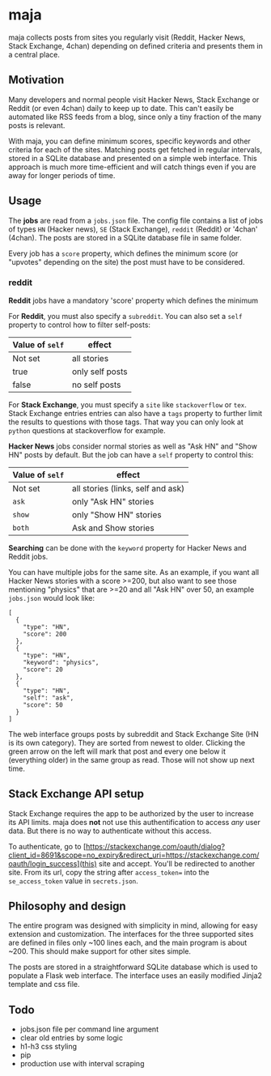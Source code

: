 # maja
maja collects posts from sites you regularly visit (Reddit, Hacker News, Stack Exchange, 4chan) depending on defined criteria and presents them in a central place. 

## Motivation
Many developers and normal people visit Hacker News, Stack Exchange or Reddit (or even 4chan) daily to keep up to date. This can't easily be automated like RSS feeds from a blog, since only a tiny fraction of the many posts is relevant.

With maja, you can define minimum scores, specific keywords and other criteria for each of the sites. Matching posts get fetched in regular intervals, stored in a SQLite database and presented on a simple web interface. This approach is much more time-efficient and will catch things even if you are away for longer periods of time.

## Usage
The **jobs** are read from a `jobs.json` file. The config file contains a list of jobs of types `HN` (Hacker news), `SE` (Stack Exchange), `reddit` (Reddit) or '4chan' (4chan). The posts are stored in a SQLite database file in same folder.

Every job has a `score` property, which defines the minimum score (or "upvotes" depending on the site) the post must have to be considered.

### reddit

**Reddit** jobs have a mandatory 'score' property  which defines the minimum 

For **Reddit**, you must also specify a `subreddit`. You can also set a `self` property to control how to filter self-posts:

| Value of `self` | effect                            |
|-----------------|-----------------------------------|
| Not set         | all stories                       |
| true            | only self posts                   |
| false           | no self posts                     |


For **Stack Exchange**, you must specify a `site` like `stackoverflow` or `tex`. Stack Exchange entries entries can also have a `tags` property to further limit the results to questions with those tags. That way you can only look at `python` questions at stackoverflow for example.

**Hacker News** jobs consider normal stories as well as "Ask HN" and "Show HN" posts by default. But the job can have a `self` property to control this:

| Value of `self` | effect                            |
|-----------------|-----------------------------------|
| Not set         | all stories (links, self and ask) |
| `ask`           | only "Ask HN" stories             |
| `show`          | only "Show HN" stories            |
| `both`          | Ask and Show stories              |


**Searching** can be done with the `keyword` property for Hacker News and Reddit jobs.

You can have multiple jobs for the same site. As an example, if you want all Hacker News stories with a score >=200, but also want to see those mentioning "physics" that are >=20 and all "Ask HN" over 50, an example `jobs.json` would look like:

	[
	  {
	    "type": "HN",
	    "score": 200
	  },
	  {
	    "type": "HN",
	    "keyword": "physics",
	    "score": 20
	  },
	  {
	    "type": "HN",
	    "self": "ask",
	    "score": 50
	  }
	]

The web interface groups posts by subreddit and Stack Exchange Site (HN is its own category). They are sorted from newest to older. Clicking the green arrow on the left will mark that post and every one below it (everything older) in the same group as read. Those will not show up next time.

## Stack Exchange API setup
Stack Exchange requires the app to be authorized by the user to increase its API limits. maja does **not** not use this authentification to access *any* user data. But there is no way to authenticate without this access.

To authenticate, go to [https://stackexchange.com/oauth/dialog?client_id=8691&scope=no_expiry&redirect_uri=https://stackexchange.com/oauth/login_success](this) site and accept. You'll be redirected to another site. From its url, copy the string after `access_token=` into the `se_access_token` value in `secrets.json`.

## Philosophy and design
The entire program was designed with simplicity in mind, allowing for easy extension and customization. The interfaces for the three supported sites are defined in files only ~100 lines each, and the main program is about ~200. This should make support for other sites simple.

The posts are stored in a straightforward SQLite database which is used to populate a Flask web interface. The interface uses an easily modified Jinja2 template and css file.

## Todo
- jobs.json file per command line argument
- clear old entries by some logic
- h1-h3 css styling
- pip
- production use with interval scraping